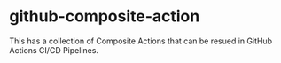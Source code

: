# github-composite-action
This has a collection of Composite Actions that can be resued in GitHub Actions CI/CD Pipelines.
